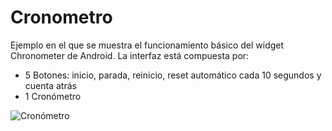 # Cronometro

Ejemplo en el que se muestra el funcionamiento básico del widget Chronometer de Android. La interfaz está compuesta por:
- 5 Botones: inicio, parada, reinicio, reset automático cada 10 segundos y cuenta atrás
- 1 Cronómetro


![Cronómetro](https://pmdmdam2.github.io/Cronometro/app/src/main/assets/cronometro.png)
